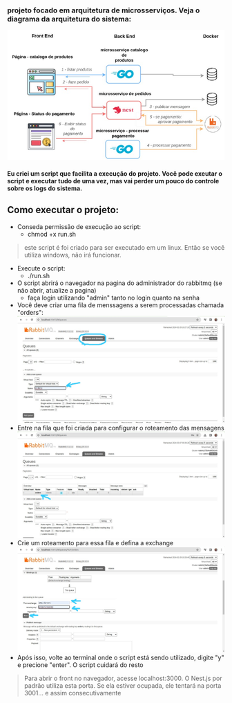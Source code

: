 ### projeto focado em arquitetura de microsserviços. Veja o diagrama da arquitetura do sistema:
![diagrama](https://github.com/ClauHenrique/projeto-fullcycle/blob/main/diagrama-arquitetura.jpg)

#### Eu criei um script que facilita a execução do projeto. Você pode exeutar o script e executar tudo de uma vez, mas vai perder um pouco do controle sobre os logs do sistema.
## Como executar o projeto:
- Conseda permissão de execução ao script:
  - chmod +x run.sh
> este script é foi criado para ser executado em um linux. Então se você utiliza windows, não irá funcionar.
- Execute o script:
    - ./run.sh
- O script abrirá o navegador na pagina do administrador do rabbitmq (se não abrir, atualize a pagina)
    - faça login utilizando "admin" tanto no login quanto na senha
- Você deve criar uma fila de menssagens a serem processadas chamada "orders":
![diagrama](https://github.com/ClauHenrique/projeto-fullcycle/blob/main/criar_fila.jpeg)
- Entre na fila que foi criada para configurar o roteamento das mensagens
![diagrama](https://github.com/ClauHenrique/projeto-fullcycle/blob/main/selecionar_fila.jpeg)
- Crie um roteamento para essa fila e defina a exchange
![diagrama](https://github.com/ClauHenrique/projeto-fullcycle/blob/main/routing_key.jpeg)
- Após isso, volte ao terminal onde o script está sendo utilizado, digite "y" e precione "enter". O script cuidará do resto
> Para abrir o front no navegador, acesse localhost:3000. O Nest.js por padrão utiliza esta porta. Se ela estiver ocupada, ele tentará na porta 3001... e assim consecutivamente
